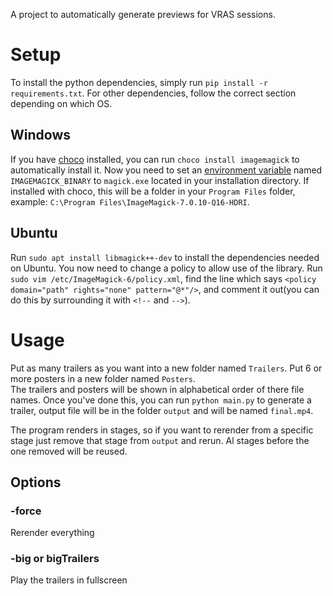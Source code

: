 A project to automatically generate previews for VRAS sessions. 
# Setup 
To install the python dependencies, simply run `pip install -r requirements.txt`. 
For other dependencies, follow the correct section depending on which OS.
## Windows
If you have [choco](https://chocolatey.org/) installed, you can run `choco install imagemagick` to automatically install it. 
Now you need to set an [environment variable]() named `IMAGEMAGICK_BINARY` to `magick.exe` located in your installation directory. If installed with choco, this will be a folder in your `Program Files` folder, example: `C:\Program Files\ImageMagick-7.0.10-Q16-HDRI`.
## Ubuntu
Run `sudo apt install libmagick++-dev` to install the dependencies needed on Ubuntu. 
You now need to change a policy to allow use of the library. Run `sudo vim /etc/ImageMagick-6/policy.xml`, find the line which says `<policy domain="path" rights="none" pattern="@*"/>`, and comment it out(you can do this by surrounding it with `<!--` and `-->`).
# Usage 
Put as many trailers as you want into a new folder named `Trailers`. Put 6 or more posters in a new folder named `Posters`.\
The trailers and posters will be shown in alphabetical order of there file names.
Once you've done this, you can run `python main.py` to generate a trailer, output file will be in the folder `output` and will be named `final.mp4`.

The program renders in stages, so if you want to rerender from a specific stage just remove that stage from `output` and rerun.
Al stages before the one removed will be reused.

## Options
### -force
Rerender everything
### -big or bigTrailers
Play the trailers in fullscreen